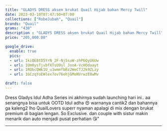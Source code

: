 ```yaml
---
title: "GLADYS DRESS aksen brukat Quail Hijab bahan Mercy Twill"
date: 2023-03-10T07:47:50+07:00
collections: ["RobeJubah", "Quail"]
brands: "Quail"
grams: "430"
description : "GLADYS DRESS aksen brukat Quail Hijab bahan Mercy Twill"
price: "205,000.00"

google_drive:
  enable: true
  pics:
  - url: 1kiQEBtD5YrN_2F-Nj5suW-zhP6QyU6Uw
  - url: 1UmOysTjvbfXTsU9sl_JooA-VcHOdaayt
  - url: 1RQbcQWk1U_u1wmmfbRz2WeCTJ2k9ZLzy
  - url: 1GCzqYoEWlex7ov76ehjGMoNVrwzE8wMv

draft: false
---
```


Dress Gladys Idul Adha Series ini akhirnya sudah launching hari ini.. aa senangnya bisa untuk OOTD Idul adha 😍 warnanya cantik2 dan bahannya ga kaleng2 lho QuailLovers superr nyaman apalagi di mix dengan brukat premium di bagian lengan. So Exclusive. dan couple with sistur makin menarik dan auto menjadi pusat perhatian 😘"

-------    
 
